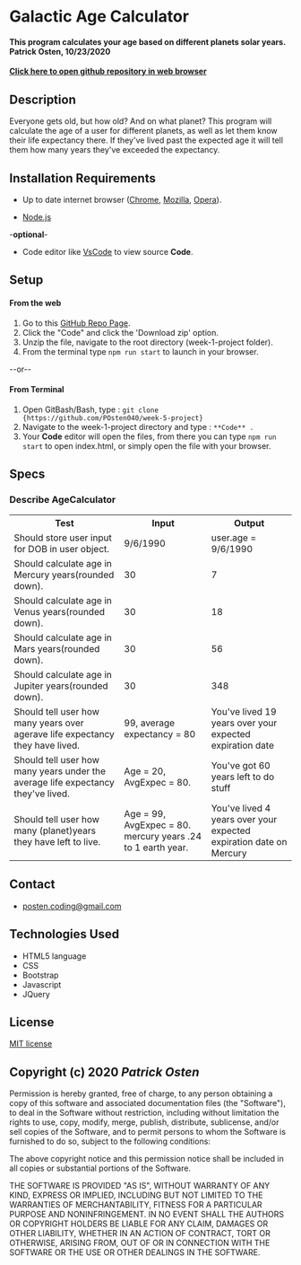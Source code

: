 # Galactic Age Calculator

#### **This program calculates your age based on different planets solar years. Patrick Osten, 10/23/2020**

**[Click here to open github repository in web browser](https://github.com/POsten040/week-5-project)**

## Description

Everyone gets old, but how old? And on what planet?
This program will calculate the age of a user for different planets, as well as let them know their life expectancy there. If they've lived past the expected age it will tell them how many years they've exceeded the expectancy. 

## Installation Requirements

- Up to date internet browser ([Chrome](https://www.google.com/chrome/?brand=CHBD&gclid=Cj0KCQjw28T8BRDbARIsAEOMBcy9jwgkNels1LOSIWTx4sDazLfEgC6PylTug62KqyWPeA0EMyr3254aAjTTEALw_wcB&gclsrc=aw.ds), [Mozilla](https://www.mozilla.org/en-US/firefox/), [Opera](https://www.opera.com/)).
 
- [Node.js](https://nodejs.org/en/download/)
 
 -**optional**- 
- Code editor like [VsCode](https://**Code**.visualstudio.com/download) to view source **Code**.

## Setup

#### From the web
1. Go to this [GitHub Repo Page](https://github.com/POsten040/week-5-project).
2. Click the "Code" and click the 'Download zip' option.
3. Unzip the file, navigate to the root directory (week-1-project folder).
4. From the terminal type `npm run start` to launch in your browser.

--or--

#### From Terminal

1. Open GitBash/Bash, type 
: `git clone {https://github.com/POsten040/week-5-project}`
2. Navigate to the week-1-project directory and type
: `**Code** .`
3. Your **Code** editor will open the files, from there you can type `npm run start` to open index.html, or simply open the file with your browser.

## Specs
### Describe AgeCalculator
<table>
  <tr>
    <th>Test</th>
    <th>Input</th>
    <th>Output</th>
  <tr>
    <td>Should store user input for DOB in user object.</td>
    <td>9/6/1990</td>
    <td>user.age = 9/6/1990</td>
  <tr>
    <td>Should calculate age in Mercury years(rounded down).</td>
    <td>30</td>
    <td>7</td>
  <tr>
    <td>Should calculate age in Venus years(rounded down).</td>
    <td>30</td>
    <td>18</td>
  <tr>
    <td>Should calculate age in Mars years(rounded down).</td>
    <td>30</td>
    <td>56</td>
  <tr>
    <td>Should calculate age in Jupiter years(rounded down).</td>
    <td>30</td>
    <td>348</td>
 <tr>
    <td>Should tell user how many years over agerave life expectancy they have lived.</td>
    <td>99, average expectancy = 80</td>
    <td>You've lived 19 years over your expected expiration date</td>
  <tr>
    <td>Should tell user how many years under the average life expectancy they've lived.</td>
    <td>Age = 20, AvgExpec = 80.</td>
    <td>You've got 60 years left to do stuff</td>
  <tr>
    <td>Should tell user how many (planet)years they have left to live.</td>
    <td>Age = 99, AvgExpec = 80. mercury years .24 to 1 earth year.</td>
    <td>You've lived 4 years over your expected expiration date on Mercury</td>
  <tr>
</table>

## Contact 
- posten.coding@gmail.com

## Technologies Used

- HTML5 language  
- CSS 
- Bootstrap
- Javascript
- JQuery

## License

[MIT license](https://opensource.org/licenses/MIT)

## Copyright (c) 2020 **_Patrick Osten_**

Permission is hereby granted, free of charge, to any person obtaining a copy of this software and associated documentation files (the "Software"), to deal in the Software without restriction, including without limitation the rights to use, copy, modify, merge, publish, distribute, sublicense, and/or sell copies of the Software, and to permit persons to whom the Software is furnished to do so, subject to the following conditions:

The above copyright notice and this permission notice shall be included in all copies or substantial portions of the Software.

THE SOFTWARE IS PROVIDED "AS IS", WITHOUT WARRANTY OF ANY KIND, EXPRESS OR IMPLIED, INCLUDING BUT NOT LIMITED TO THE WARRANTIES OF MERCHANTABILITY, FITNESS FOR A PARTICULAR PURPOSE AND NONINFRINGEMENT. IN NO EVENT SHALL THE AUTHORS OR COPYRIGHT HOLDERS BE LIABLE FOR ANY CLAIM, DAMAGES OR OTHER LIABILITY, WHETHER IN AN ACTION OF CONTRACT, TORT OR OTHERWISE, ARISING FROM, OUT OF OR IN CONNECTION WITH THE SOFTWARE OR THE USE OR OTHER DEALINGS IN THE SOFTWARE.